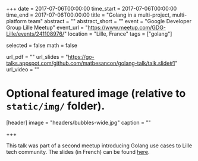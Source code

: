 +++
date = 2017-07-06T00:00:00
time_start = 2017-07-06T00:00:00
time_end = 2017-07-06T00:00:00
title = "Golang in a multi-project, multi-platform team"
abstract = ""
abstract_short = ""
event = "Google Developer Group Lille Meetup"
event_url = "https://www.meetup.com/GDG-Lille/events/241108976/"
location = "Lille, France"
tags = ["golang"]

selected = false
math = false

url_pdf = ""
url_slides = "https://go-talks.appspot.com/github.com/matbesancon/golang-talk/talk.slide#1"
url_video = ""

# Optional featured image (relative to `static/img/` folder).
[header]
image = "headers/bubbles-wide.jpg"
caption = ""

+++

This talk was part of a second meetup introducing Golang use cases
to Lille tech community. The slides (in French) can be found
[here](https://go-talks.appspot.com/github.com/matbesancon/golang-talk/talk.slide#1).
